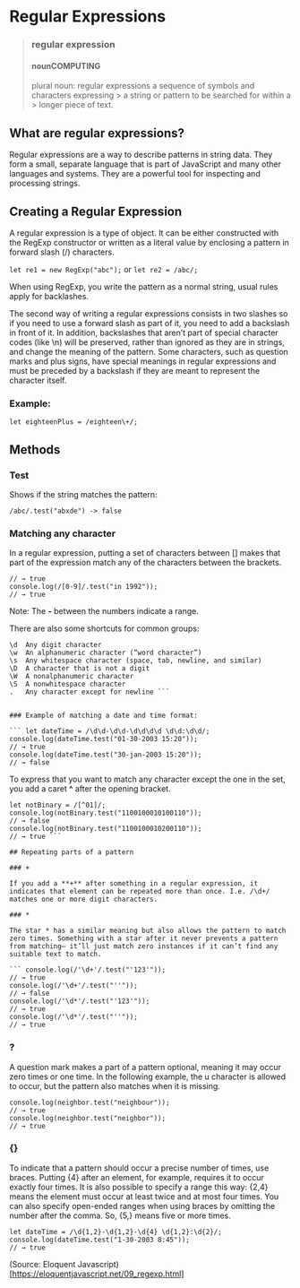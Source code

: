 # Regular Expressions

> ### regular expression
> #### nounCOMPUTING
> plural noun: regular expressions
> a sequence of symbols and characters expressing > a string or pattern to be searched for within a > longer piece of text.
> > 


## What are regular expressions? 
Regular expressions are a way to describe patterns in string data. They form a small, separate language that is part of JavaScript and many other languages and systems. They are a powerful tool for inspecting and processing strings. 

##  Creating a Regular Expression

A regular expression is a type of object. It can be either constructed with the RegExp constructor or written as a literal value by enclosing a pattern in forward slash (/) characters.

``` let re1 = new RegExp("abc"); ```
or
``` let re2 = /abc/; ```

When using RegExp, you write the pattern as a normal string, usual rules apply for backlashes.

The second way of writing a regular expressions consists in two slashes so if you need to use a forward slash as part of it, you need to add a backslash in front of it. In addition, backslashes that aren’t part of special character codes (like \n) will be preserved, rather than ignored as they are in strings, and change the meaning of the pattern. Some characters, such as question marks and plus signs, have special meanings in regular expressions and must be preceded by a backslash if they are meant to represent the character itself.

### Example: 

```
let eighteenPlus = /eighteen\+/;
```

## Methods

### Test 

Shows if the string matches the pattern:

``` /abc/.test("abcde") -> true
/abc/.test("abxde") -> false
```

### Matching any character

In a regular expression, putting a set of characters between [] makes that part of the expression match any of the characters between the brackets.

``` console.log(/[0123456789]/.test("in 1992"));
// → true
console.log(/[0-9]/.test("in 1992"));
// → true
```

Note: The **-** between the numbers indicate a range. 

There are also some shortcuts for common groups:

```
\d	Any digit character
\w	An alphanumeric character (“word character”)
\s	Any whitespace character (space, tab, newline, and similar)
\D	A character that is not a digit
\W	A nonalphanumeric character
\S	A nonwhitespace character
.	Any character except for newline ```


### Example of matching a date and time format: 

``` let dateTime = /\d\d-\d\d-\d\d\d\d \d\d:\d\d/;
console.log(dateTime.test("01-30-2003 15:20"));
// → true
console.log(dateTime.test("30-jan-2003 15:20"));
// → false
```

To express that you want to match any character except the one in the set, you add a caret **^** after the opening bracket. 

```
let notBinary = /[^01]/;
console.log(notBinary.test("1100100010100110"));
// → false
console.log(notBinary.test("1100100010200110"));
// → true ```

## Repeating parts of a pattern

### +

If you add a **+** after something in a regular expression, it indicates that element can be repeated more than once. I.e. /\d+/ matches one or more digit characters.

### *

The star * has a similar meaning but also allows the pattern to match zero times. Something with a star after it never prevents a pattern from matching— it’ll just match zero instances if it can’t find any suitable text to match.

``` console.log(/'\d+'/.test("'123'"));
// → true
console.log(/'\d+'/.test("''"));
// → false
console.log(/'\d*'/.test("'123'"));
// → true
console.log(/'\d*'/.test("''"));
// → true
```

### ?

A question mark makes a part of a pattern optional, meaning it may occur zero times or one time. In the following example, the u character is allowed to occur, but the pattern also matches when it is missing.

``` let neighbor = /neighbou?r/;
console.log(neighbor.test("neighbour"));
// → true
console.log(neighbor.test("neighbor"));
// → true
```

### {}

To indicate that a pattern should occur a precise number of times, use braces. Putting {4} after an element, for example, requires it to occur exactly four times. It is also possible to specify a range this way: {2,4} means the element must occur at least twice and at most four times. 
You can also specify open-ended ranges when using braces by omitting the number after the comma. So, {5,} means five or more times.


```
let dateTime = /\d{1,2}-\d{1,2}-\d{4} \d{1,2}:\d{2}/;
console.log(dateTime.test("1-30-2003 8:45"));
// → true
```


(Source: Eloquent Javascript)[https://eloquentjavascript.net/09_regexp.html]

